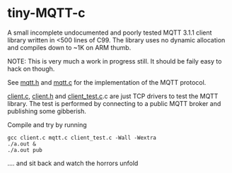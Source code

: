 # tiny-MQTT-c

A small incomplete undocumented and poorly tested MQTT 3.1.1 client library written in <500 lines of C99.
The library uses no dynamic allocation and compiles down to ~1K on ARM thumb.

NOTE: This is very much a work in progress still. It should be faily easy to hack on though.


See [mqtt.h](https://github.com/kokke/tiny-MQTT-c/blob/master/mqtt.h) and [mqtt.c](https://github.com/kokke/tiny-MQTT-c/blob/master/mqtt.c) for the implementation of the MQTT protocol.

[client.c](https://github.com/kokke/tiny-MQTT-c/blob/master/client.c), [client.h](https://github.com/kokke/tiny-MQTT-c/blob/master/client.h) and [client_test.c](https://github.com/kokke/tiny-MQTT-c/blob/master/client_test.c).c are just TCP drivers to test the MQTT library. The test is performed by connecting to a public MQTT broker and publishing some gibberish.

Compile and try by running 

    gcc client.c mqtt.c client_test.c -Wall -Wextra 
    ./a.out &
    ./a.out pub

.... and sit back and watch the horrors unfold






